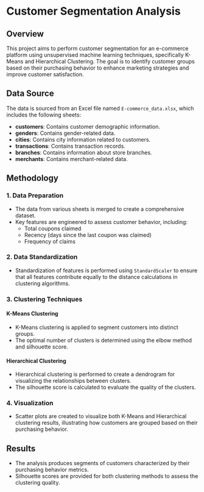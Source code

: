 # Customer Segmentation Analysis

## Overview
This project aims to perform customer segmentation for an e-commerce platform using unsupervised machine learning techniques, specifically K-Means and Hierarchical Clustering. The goal is to identify customer groups based on their purchasing behavior to enhance marketing strategies and improve customer satisfaction.

## Data Source
The data is sourced from an Excel file named `E-commerce_data.xlsx`, which includes the following sheets:
- **customers**: Contains customer demographic information.
- **genders**: Contains gender-related data.
- **cities**: Contains city information related to customers.
- **transactions**: Contains transaction records.
- **branches**: Contains information about store branches.
- **merchants**: Contains merchant-related data.

## Methodology

### 1. Data Preparation
- The data from various sheets is merged to create a comprehensive dataset.
- Key features are engineered to assess customer behavior, including:
  - Total coupons claimed
  - Recency (days since the last coupon was claimed)
  - Frequency of claims

### 2. Data Standardization
- Standardization of features is performed using `StandardScaler` to ensure that all features contribute equally to the distance calculations in clustering algorithms.

### 3. Clustering Techniques
#### K-Means Clustering
- K-Means clustering is applied to segment customers into distinct groups.
- The optimal number of clusters is determined using the elbow method and silhouette score.

#### Hierarchical Clustering
- Hierarchical clustering is performed to create a dendrogram for visualizing the relationships between clusters.
- The silhouette score is calculated to evaluate the quality of the clusters.

### 4. Visualization
- Scatter plots are created to visualize both K-Means and Hierarchical clustering results, illustrating how customers are grouped based on their purchasing behavior.

## Results
- The analysis produces segments of customers characterized by their purchasing behavior metrics.
- Silhouette scores are provided for both clustering methods to assess the clustering quality.

